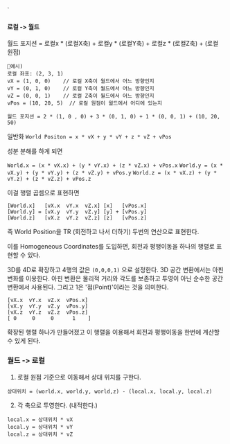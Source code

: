 
`
#### 로컬 -> 월드

월드 포지션  = 로컬x * (로컬X축) + 로컬y * (로컬Y축) + 로컬z * (로컬Z축) + (로컬 원점)

```
예시)
로컬 좌표: (2, 3, 1)
vX = (1, 0, 0)    // 로컬 X축이 월드에서 어느 방향인지
vY = (0, 1, 0)    // 로컬 Y축이 월드에서 어느 방향인지  
vZ = (0, 0, 1)    // 로컬 Z축이 월드에서 어느 방향인지
vPos = (10, 20, 5)  // 로컬 원점이 월드에서 어디에 있는지

월드 포지션 = 2 * (1, 0 , 0) + 3 * (0, 1, 0) + 1 * (0, 0, 1) + (10, 20, 50)
```

일반화
`World Positon = x * vX + y * vY + z * vZ + vPos`


성분 분해를 하게 되면

`World.x = (x * vX.x) + (y * vY.x) + (z * vZ.x) + vPos.x`
`World.y = (x * vX.y) + (y * vY.y) + (z * vZ.y) + vPos.y`
`World.z = (x * vX.z) + (y * vY.z) + (z * vZ.z) + vPos.z`


이걸 행렬 곱셈으로 표현하면

```
[World.x]   [vX.x  vY.x  vZ.x] [x]   [vPos.x]
[World.y] = [vX.y  vY.y  vZ.y] [y] + [vPos.y]
[World.z]   [vX.z  vY.z  vZ.z] [z]   [vPos.z]
```

즉 World Position을 TR (회전하고 나서 더하기) 두번의 연산으로 표현한다.

이를 Homogeneous Coordinates를 도입하면, 회전과 평행이동을 하나의 행렬로 표현할 수 있다.

3D를 4D로 확장하고 4행의 값은  `(0,0,0,1)` 으로 설정한다. 3D 공간 변환에서는 아핀 변화를 이용한다. 아핀 변환은 물리적 거리와 각도를 보존하고 투영이 아닌 순수한 공간 변환에서 사용된다. 그리고 1은 '점(Point)'이라는 것을 의미한다.


```
[vX.x  vY.x  vZ.x  vPos.x]
[vX.y  vY.y  vZ.y  vPos.y]
[vX.z  vY.z  vZ.z  vPos.z]
[ 0     0     0      1    ]
```

확장된 행렬 하나가 만들어졌고 이 행렬을 이용해서 회전과 평행이동을 한번에 계산할 수 있게 된다.


### 월드 -> 로컬

1. 로컬 원점 기준으로 이동해서 상대 위치를 구한다.

```
상대위치 = (world.x, world.y, world,z) - (local.x, local.y, local.z)
```

2. 각 축으로 투영한다. (내적한다.)

```
local.x = 상대위치 * vX
local.y = 상대위치 * vY
local.z = 상대위치 * vZ
```
